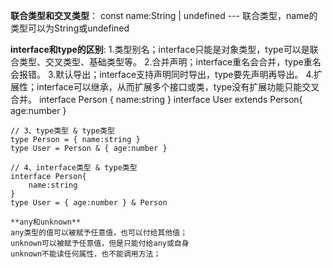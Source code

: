 **联合类型和交叉类型**：
const name:String | undefined   --- 联合类型，name的类型可以为String或undefined


**interface和type的区别**:
1.类型别名；interface只能是对象类型，type可以是联合类型、交叉类型、基础类型等。
2.合并声明；interface重名会合并，type重名会报错。
3.默认导出；interface支持声明同时导出，type要先声明再导出。
4.扩展性；interface可以继承，从而扩展多个接口或类，type没有扩展功能只能交叉合并。
    interface Person {
        name:string
    }
    interface User extends Person{
        age:number
    }


    // 3、type类型 & type类型
    type Person = { name:string }
    type User = Person & { age:number }
    
    // 4、interface类型 & type类型
    interface Person{
        name:string
    }
    type User = { age:number } & Person
    
    **any和unknown**
    any类型的值可以被赋予任意值，也可以付给其他值；
    unknown可以被赋予任意值，但是只能付给any或自身
    unknown不能读任何属性，也不能调用方法； 
